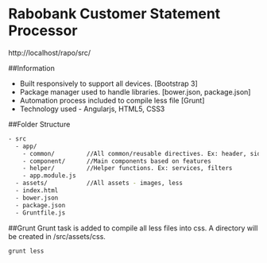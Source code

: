 # Rabobank Customer Statement Processor
http://localhost/rapo/src/

##Information
- Built responsively to support all devices. [Bootstrap 3]
- Package manager used to handle libraries. [bower.json, package.json]
- Automation process included to compile less file [Grunt]
- Technology used - Angularjs, HTML5, CSS3

##Folder Structure
```sh
- src
  - app/
    - common/         //All common/reusable directives. Ex: header, sidebar, menu
    - component/      //Main components based on features
    - helper/         //Helper functions. Ex: services, filters
    - app.module.js
  - assets/           //All assets - images, less
  - index.html
  - bower.json
  - package.json
  - Gruntfile.js
```

##Grunt
Grunt task is added to compile all less files into css. A directory will be created in /src/assets/css.
```sh
grunt less
```
